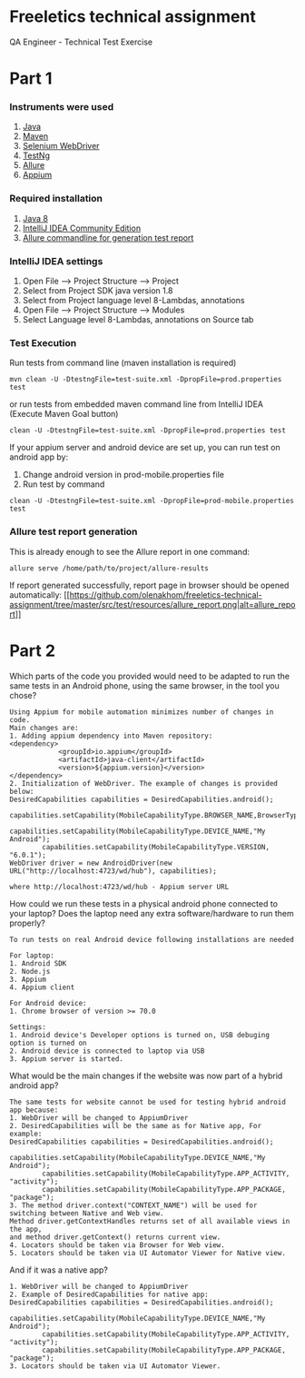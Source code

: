 # Freeletics technical assignment
QA Engineer - Technical Test Exercise

# Part 1

### Instruments were used
1. [Java](https://www.oracle.com/java/)
2. [Maven](https://maven.apache.org/)
3. [Selenium WebDriver](https://www.seleniumhq.org/projects/webdriver/)
4. [TestNg](https://testng.org)
5. [Allure](http://allure.qatools.ru/)
6. [Appium](http://appium.io/)

### Required installation
1. [Java 8](https://www.oracle.com/technetwork/java/javase/downloads/jdk8-downloads-2133151.html)
2. [IntelliJ IDEA Community Edition](https://www.jetbrains.com/idea/download)
3. [Allure commandline for generation test report](https://docs.qameta.io/allure/#_installing_a_commandline)

### IntelliJ IDEA settings
1. Open File --> Project Structure --> Project
2. Select from Project SDK java version 1.8
3. Select from Project language level 8-Lambdas, annotations
4. Open File --> Project Structure --> Modules
5. Select Language level 8-Lambdas, annotations on Source tab


### Test Execution
Run tests from command line (maven installation is required)
```
mvn clean -U -DtestngFile=test-suite.xml -DpropFile=prod.properties test
```
or
run tests from embedded maven command line from IntelliJ IDEA (Execute Maven Goal button)
```
clean -U -DtestngFile=test-suite.xml -DpropFile=prod.properties test
```
If your appium server and android device are set up, you can run test on android app by:
1. Change android version in prod-mobile.properties file
2. Run test by command
```
clean -U -DtestngFile=test-suite.xml -DpropFile=prod-mobile.properties test
```

### Allure test report generation
This is already enough to see the Allure report in one command:
```
allure serve /home/path/to/project/allure-results
```
If report generated successfully, report page in browser should be opened automatically:
[[https://github.com/olenakhom/freeletics-technical-assignment/tree/master/src/test/resources/allure_report.png|alt=allure_report]]

# Part 2

Which parts of the code you provided would need to be adapted to run the same
tests in an Android phone, using the same browser, in the tool you chose?
```
Using Appium for mobile automation minimizes number of changes in code. 
Main changes are:
1. Adding appium dependency into Maven repository:
<dependency>
            <groupId>io.appium</groupId>
            <artifactId>java-client</artifactId>
            <version>${appium.version}</version>
</dependency>
2. Initialization of WebDriver. The example of changes is provided below:
DesiredCapabilities capabilities = DesiredCapabilities.android();
        capabilities.setCapability(MobileCapabilityType.BROWSER_NAME,BrowserType.CHROME);
        capabilities.setCapability(MobileCapabilityType.DEVICE_NAME,"My Android");
        capabilities.setCapability(MobileCapabilityType.VERSION, "6.0.1");
WebDriver driver = new AndroidDriver(new URL("http://localhost:4723/wd/hub"), capabilities); 

where http://localhost:4723/wd/hub - Appium server URL
```
How could we run these tests in a physical android phone connected to your laptop?
Does the laptop need any extra software/hardware to run them properly?
```
To run tests on real Android device following installations are needed 

For laptop:
1. Android SDK
2. Node.js
3. Appium
4. Appium client 

For Android device:
1. Chrome browser of version >= 70.0

Settings:
1. Android device's Developer options is turned on, USB debuging option is turned on
2. Android device is connected to laptop via USB
3. Appium server is started.
```
What would be the main changes if the website was now part of a hybrid android
app?
```
The same tests for website cannot be used for testing hybrid android app because:
1. WebDriver will be changed to AppiumDriver
2. DesiredCapabilities will be the same as for Native app, For example:
DesiredCapabilities capabilities = DesiredCapabilities.android();
        capabilities.setCapability(MobileCapabilityType.DEVICE_NAME,"My Android");
        capabilities.setCapability(MobileCapabilityType.APP_ACTIVITY, "activity");
        capabilities.setCapability(MobileCapabilityType.APP_PACKAGE, "package");
3. The method driver.context("CONTEXT_NAME") will be used for switching between Native and Web view. 
Method driver.getContextHandles returns set of all available views in the app, 
and method driver.getContext() returns current view.
4. Locators should be taken via Browser for Web view.
5. Locators should be taken via UI Automator Viewer for Native view.   
```
And if it was a native app?
```
1. WebDriver will be changed to AppiumDriver
2. Example of DesiredCapabilities for native app:
DesiredCapabilities capabilities = DesiredCapabilities.android();
        capabilities.setCapability(MobileCapabilityType.DEVICE_NAME,"My Android");
        capabilities.setCapability(MobileCapabilityType.APP_ACTIVITY, "activity");
        capabilities.setCapability(MobileCapabilityType.APP_PACKAGE, "package");
3. Locators should be taken via UI Automator Viewer.
```
